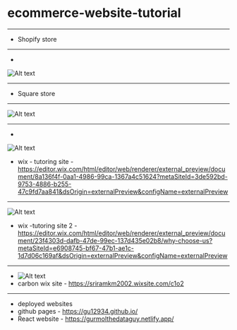 # ecommerce-website-tutorial

***
* Shopify store
***
* 
![Alt text](https://media.giphy.com/media/v1.Y2lkPTc5MGI3NjExNjd2bGxxdXc3aTlyNnRoODF5dzNrZGxmZW51bXQ0eTdteDFoMTV5NyZlcD12MV9pbnRlcm5hbF9naWZfYnlfaWQmY3Q9Zw/IPI6YZUA6dhPmMThPA/giphy.gif)

***
* Square store
***

![Alt text](https://media.giphy.com/media/v1.Y2lkPTc5MGI3NjExcHk1ZTRsbnY2ZjNsZTlrYzY4NjF6engyZ3NsaHgzd3R5Y3diem5ybyZlcD12MV9pbnRlcm5hbF9naWZfYnlfaWQmY3Q9Zw/wWUlS8BBVRoCRdKa4d/giphy.gif)

***
*
![Alt text](https://media.giphy.com/media/v1.Y2lkPTc5MGI3NjExd3ZmeGxsMnFqNGI0dHlqbWt1bmU3bnp4aTJ2YWhncGo0NHMwMDd5MyZlcD12MV9pbnRlcm5hbF9naWZfYnlfaWQmY3Q9Zw/xtayh0oibGhhsmUodX/giphy.gif)
* wix - tutoring site -https://editor.wix.com/html/editor/web/renderer/external_preview/document/8a136f4f-0aa1-4986-99ca-1367a4c51624?metaSiteId=3de592bd-9753-4886-b255-47c9fd7aa841&dsOrigin=externalPreview&configName=externalPreview

***
![Alt text](https://media.giphy.com/media/v1.Y2lkPTc5MGI3NjExY2JhcWZnMWs2eTlpYmR3NjQxd2thMDZwMDB3NWZsNWQyZDFtZnBrNCZlcD12MV9pbnRlcm5hbF9naWZfYnlfaWQmY3Q9Zw/xucZHD16XAfjLkMAob/giphy.gif)
* wix -tutoring site 2 - https://editor.wix.com/html/editor/web/renderer/external_preview/document/23f4303d-dafb-47de-99ec-137d435e02b8/why-choose-us?metaSiteId=e6908745-bf67-47b1-ae1c-1d7d06c169af&dsOrigin=externalPreview&configName=externalPreview

***
* ![Alt text](https://media.giphy.com/media/v1.Y2lkPTc5MGI3NjExdGozem9jMjBha3lmbnc5b3Q5YnhjeWgyeHp0dzVibHFnMTBxZjRkNCZlcD12MV9pbnRlcm5hbF9naWZfYnlfaWQmY3Q9Zw/cPYVXOnpaT6PwXXjHS/giphy.gif)
* carbon wix site - https://sriramkm2002.wixsite.com/c1o2

***
* deployed websites
* github pages - https://gu12934.github.io/
* React website - https://gurmolthedataguy.netlify.app/
